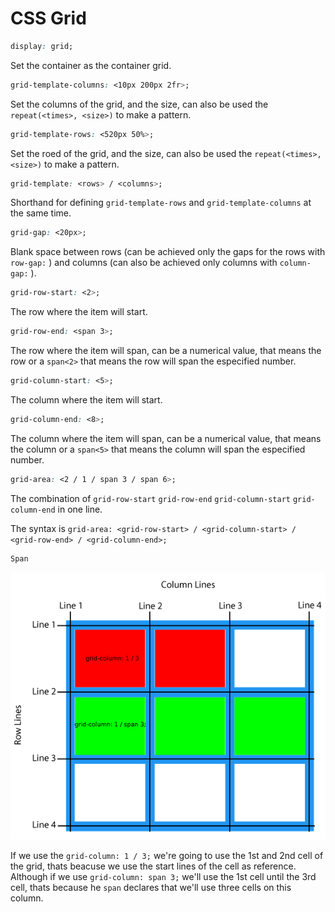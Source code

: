 # CSS Grid

```css
display: grid;
```

Set the container as the container grid.



```css
grid-template-columns: <10px 200px 2fr>;
```

Set the columns of the grid, and the size, can also be used the `repeat(<times>, <size>)` to make a pattern.



```css
grid-template-rows: <520px 50%>;
```

Set the roed of the grid, and the size, can also be used the `repeat(<times>, <size>)` to make a pattern.



```css
grid-template: <rows> / <columns>;
```

Shorthand for defining `grid-template-rows` and `grid-template-columns` at the same time.



```css
grid-gap: <20px>;
```

Blank space between rows \(can be achieved only the gaps for the rows with `row-gap:` \) and columns \(can also be achieved only columns with `column-gap:` \). 



```css
grid-row-start: <2>;
```

The row where the item will start.



```css
grid-row-end: <span 3>;
```

The row where the item will span, can be a numerical value, that means the row or a `span<2>` that means the row will span the especified number.



```css
grid-column-start: <5>;
```

The column where the item will start.



```css
grid-column-end: <8>;
```

The column where the item will span, can be a numerical value, that means the column or a `span<5>` that means the column will span the especified number.



```css
grid-area: <2 / 1 / span 3 / span 6>;
```

The combination of `grid-row-start` `grid-row-end` `grid-column-start` `grid-column-end` in one line.

The syntax is `grid-area: <grid-row-start> / <grid-column-start> / <grid-row-end> / <grid-column-end>;`



```css
Span
```

![](../../.gitbook/assets/grid_lines%20%282%29.png)

If we use the `grid-column: 1 / 3;` we're going to use the 1st and 2nd cell of the grid, thats beacuse we use the start lines of the cell as reference. Although if we use `grid-column: span 3;` we'll use the 1st cell until the 3rd cell, thats because he `span` declares that we'll use three cells on this column.

